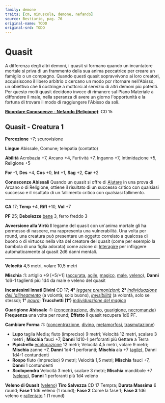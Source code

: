 ```yaml
---
family: demone
traits: [cm, minuscola, demone, nefando]
source: Bestiario, pag. 76
original-name: TODO
original-srd: TODO
---
```


# Quasit

A differenza degli altri demoni, i quasit si formano quando un incantatore
mortale si priva di un frammento della sua anima peccatrice per creare un
famiglio o un compagno. Quando questi quasit sopravvivono ai loro creatori,
acquisiscono il libero arbitrio c cercano un modo pcr ritornare nell'Abisso, un
obiettivo che li costringe a mcttcrsi al servizio di altri demoni più potenti.
Per questo molti quasit decidono invccc di rimancrc sul Piano Materiale a
diffondere il male, nella speranza di avere un giorno l'opportunità e la fortuna
di trovare il modo di raggiungere l'Abisso da soli.

**[Ricordare Conoscenze - Nefando (Religione)](/azioni/abilita/ricordare-conoscenze)**:
CD 15

## Quasit - Creatura 1

**Percezione** +7; scurovisione

**Lingue** Abissale, Comune; telepatia (contatto)

**Abilità** Acrobazia +7, Arcano +4, Furtività +7, Inganno +7, Intimidazione +5,
Religione +5

**For** -1, **Des** +4, **Cos** +0, **Int** +1, **Sag** +2, **Car** +2

**Conoscenze Abissali** Quando un quasit si offre di [Aiutare](/azioni/aiutare)
in una prova di Arcano o di Religione, ottiene il risultato di un successo
critico con qualsiasi successo e il risultato di un fallimento critico con
qualsiasi fallimento.

---

**CA** 17; **Temp** +4, **Rifl** +10, **Vol** +7

**PF** 25; **Debolezze** [bene](/tratti/bene) 3, ferro freddo 3

**Avversione alla Virtù** Il legame del quasit con un'anima mortale gli ha
permesso di nascere, ma rappresenta una vulnerabilità. Una volta per round, una
creatura può presentare un oggetto correlato a qualcosa di buono o di virtuoso
nella vita del creatore del quasit (come per esempio la bambola di una figlia
adorata) come azione di [Interagire](/azioni/interagire) per infliggere
automaticamente al quasit 2d6 danni mentali.

---

**Velocità** 4,5 metri, volare 10,5 metri

**Mischia** :1: artiglio +9 \[+5/+1] ([accurata](/tratti/accurata),
[agile](/tratti/agile), [magico](/tratti/magico), [male](/tratti/male),
[veleno](/tratti/veleno)), **Danni** 1d6-1 taglienti più 1d4 da male e veleno
del quasit

**Incantesimi Innati Divini** CD 17; **4°**
_[leggere premonizioni](/incantesimi/leggere-premonizioni)_; **2°**
_[individuazione dell 'allineamento](/incantesimi/individuazione-dellallineamento)_
(a volontà; solo buono), _[invisibilità](/incantesimi/invisibilita)_ (a volontà,
solo se stesso); **1°** _[paura](/incantesimi/paura)_; **Trucchetti (1°)**
_[individuazione del magico](/incantesimi/individuazione-del-magico)_

**Guarigione Abissale** :1: ([concentrazione](/tratti/concentrazione),
[divino](/tratti/divino), [guarigione](/tratti/guarigione),
[necromanzia](/tratti/necromanzia)) **Frequenza** una volta per round;
**Effetto** Il quasit recupera 1d6 PF.

**Cambiare Forma** :1: ([concentrazione](/tratti/concentrazione),
[divino](/tratti/divino), [metamorfosi](/tratti/metamorfosi),
[trasmutazione](/tratti/trasmutazione))

- **Lupo** taglia Media; fiuto (impreciso) 9 metri; Velocità 12 metri, scalare 3
  metri ; **Mischia** fauci +7, **Danni** 1d10-1 perforanti più Gettare a Terra
- **Pipistrello** [ecolocazione](/creature/sciame-di-pipistrelli-vampiro) 12
  metri; Velocità 4,5 metri, volare 9 metri; **Mischia** zanne +7, **Danni**
  1d4-1 perforanti; **Mischia** ala +7 ([agile](/tratti/agile)), Danni 1d4-1
  contundenti
- **Rospo** fiuto (impreciso) 9 metri; Velocità 1,5 metri; **Mischia** fauci +7,
  **Danni** 1 contundenti
- **Scolopendra** Velocità 3 metri, scalare 3 metri; **Mischia** mandibole +7
  ([veleno](/tratti/veleno)), **Danni** 1 perforanti più 1d4 veleno

**Veleno di Quasit** ([veleno](/tratti/veleno)) **Tiro Salvezza** CD 17 Tempra;
**Durata Massima** 6 round; **Fase 1** 1d6 veleno (1 round); **Fase 2** Come la
fase 1; **Fase 3** 1d6 veleno e [rallentato](/condizioni/rallentato) 1 (1 round)

